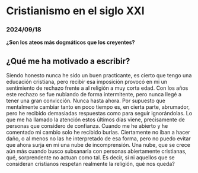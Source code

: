 # Cristianismo en el siglo XXI
### 2024/09/18

<b>¿Son los ateos más dogmáticos que los creyentes?</b>

## ¿Qué me ha motivado a escribir?

Siendo honesto nunca he sido un buen practicante, es cierto que tengo una educación cristiana, pero recibir esa imposición provocó en mi un sentimiento de rechazo frente a al religión a muy corta edad. Con los años este rechazo se fue nublando de forma intermitente, pero nunca llegé a tener una gran convicción. Nunca hasta ahora. Por supuesto que mentalmente cambiar tanto en poco tiempo es, en cierta parte, abrumador, pero he recibido demasiadas respuestas como para seguir ignorándolas.
Lo que me ha llamado la atención estos últimos días viene, precisamente de personas que considero de confianza. Cuando me he abierto y he comentado mi cambio solo he recibido burlas. Ciertamente no iban a hacer daño, o al menos no las he interpretado de esa forma, pero no puedo evitar que ahora surja en mi una nube de incomprensión. Una nube, que se crece aún más cuando busco subsanarla con personas abiertamente cristianas, qué, sorprendente no actuan como tal.
Es decir, si ni aquellos que se consideran cristianos respetan realmente la religión, qué nos queda?
